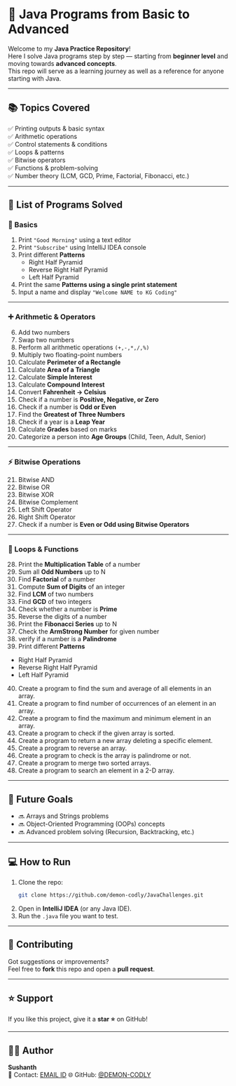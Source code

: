 # 🚀 Java Programs from Basic to Advanced

Welcome to my **Java Practice Repository**!  
Here I solve Java programs step by step — starting from **beginner level** and moving towards **advanced concepts**.  
This repo will serve as a learning journey as well as a reference for anyone starting with Java.  

---

## 📚 Topics Covered
✅ Printing outputs & basic syntax  
✅ Arithmetic operations  
✅ Control statements & conditions  
✅ Loops & patterns  
✅ Bitwise operators  
✅ Functions & problem-solving  
✅ Number theory (LCM, GCD, Prime, Factorial, Fibonacci, etc.)  

---

## 📝 List of Programs Solved

### 🔰 Basics
1. Print `"Good Morning"` using a text editor  
2. Print `"Subscribe"` using IntelliJ IDEA console  
3. Print different **Patterns**  
   - Right Half Pyramid  
   - Reverse Right Half Pyramid  
   - Left Half Pyramid  
4. Print the same **Patterns using a single print statement**  
5. Input a name and display `"Welcome NAME to KG Coding"`  

---

### ➕ Arithmetic & Operators
6. Add two numbers  
7. Swap two numbers  
8. Perform all arithmetic operations `(+,-,*,/,%)`  
9. Multiply two floating-point numbers  
10. Calculate **Perimeter of a Rectangle**  
11. Calculate **Area of a Triangle**  
12. Calculate **Simple Interest**  
13. Calculate **Compound Interest**  
14. Convert **Fahrenheit → Celsius**  
15. Check if a number is **Positive, Negative, or Zero**  
16. Check if a number is **Odd or Even**  
17. Find the **Greatest of Three Numbers**  
18. Check if a year is a **Leap Year**  
19. Calculate **Grades** based on marks  
20. Categorize a person into **Age Groups** (Child, Teen, Adult, Senior)  

---

### ⚡ Bitwise Operations
21. Bitwise AND  
22. Bitwise OR  
23. Bitwise XOR  
24. Bitwise Complement  
25. Left Shift Operator  
26. Right Shift Operator  
27. Check if a number is **Even or Odd using Bitwise Operators**  

---

### 🔄 Loops & Functions
28. Print the **Multiplication Table** of a number  
29. Sum all **Odd Numbers** up to N  
30. Find **Factorial** of a number  
31. Compute **Sum of Digits** of an integer  
32. Find **LCM** of two numbers  
33. Find **GCD** of two integers  
34. Check whether a number is **Prime**  
35. Reverse the digits of a number  
36. Print the **Fibonacci Series** up to N  
37. Check the **ArmStrong Number** for given number
38. verify if a number is a **Palindrome**
39. Print different **Patterns**  
   - Right Half Pyramid  
   - Reverse Right Half Pyramid  
   - Left Half Pyramid
40. Create a program to find the sum and average of all elements in an array.
41. Create a program to find number of occurrences of an element in an array.
42. Create a program to find the maximum and minimum element in an array.
43. Create a program to check if the given array is sorted.
44. Create a program to return a new array deleting a specific element.
45. Create a program to reverse an array.
46. Create a program to check is the array is palindrome or not.
47. Create a program to merge two sorted arrays.
48. Create a program to search an element in a 2-D array.

---

## 🎯 Future Goals
- 🔜 Arrays and Strings problems  
- 🔜 Object-Oriented Programming (OOPs) concepts  
- 🔜 Advanced problem solving (Recursion, Backtracking, etc.)  

---

## 💻 How to Run
1. Clone the repo:
   ```bash
   git clone https://github.com/demon-codly/JavaChallenges.git
2. Open in **IntelliJ IDEA** (or any Java IDE).  
3. Run the `.java` file you want to test.  

---

## 🤝 Contributing
Got suggestions or improvements?  
Feel free to **fork** this repo and open a **pull request**.  

---

## ⭐ Support
If you like this project, give it a **star ⭐** on GitHub!  

---

## 👨‍💻 Author
**Sushanth**  
📧 Contact: [EMAIL ID](littlecodly@gmail.com)
🌐 GitHub: [@DEMON-CODLY](https://github.com/demon-codly)
